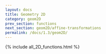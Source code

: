 ```yaml
---
layout: docs
title: Geometry 2D
category: geom2D
prev_section: functions
next_section: geom2D/affine-transformations
permalink: /docs/1.3/geom2D/
---
```


{% include all_2D_functions.html %}
